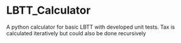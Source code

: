 # LBTT_Calculator
A python calculator for basic LBTT with developed unit tests. Tax is calculated iteratively but could also be done recursively
